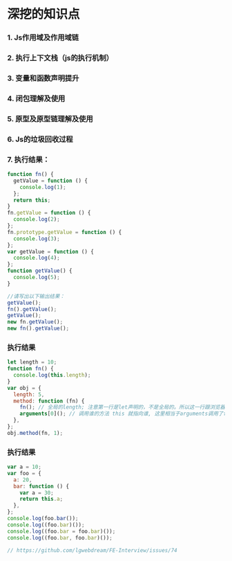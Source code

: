# 深挖的知识点

### 1. Js作用域及作用域链

### 2. 执行上下文栈（js的执行机制）

### 3. 变量和函数声明提升

### 4. 闭包理解及使用

### 5. 原型及原型链理解及使用

### 6. Js的垃圾回收过程

### 7. 执行结果：

```javascript
function fn() {
  getValue = function () {
    console.log(1);
  };
  return this;
}
fn.getValue = function () {
  console.log(2);
};
fn.prototype.getValue = function () {
  console.log(3);
};
var getValue = function () {
  console.log(4);
};
function getValue() {
  console.log(5);
}

//请写出以下输出结果：
getValue();
fn().getValue();
getValue();
new fn.getValue();
new fn().getValue();
```

### 执行结果

```javascript
let length = 10;
function fn() {
  console.log(this.length);
}
var obj = {
  length: 5,
  method: function (fn) {
    fn(); // 全局的length; 注意第一行是let声明的，不是全局的。所以这一行跟浏览器有关，0， 2, 3都有可能
    arguments[0](); // 调用谁的方法 this 就指向谁, 这里相当于arguments调用了fn， this执行arguments对象， 长度为2
  },
};
obj.method(fn, 1);
```

### 执行结果

```javascript
var a = 10;
var foo = {
  a: 20,
  bar: function () {
    var a = 30;
    return this.a;
  },
};
console.log(foo.bar());
console.log((foo.bar)());
console.log((foo.bar = foo.bar)());
console.log((foo.bar, foo.bar)());

// https://github.com/lgwebdream/FE-Interview/issues/74
```
